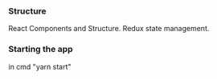 
### Structure
React Components and Structure.
Redux state management.

### Starting the app
in cmd "yarn start"
